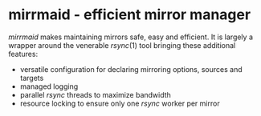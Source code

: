 <!--
SPDX-License-Identifier: GPL-3.0-or-later
Copyright 2020 John Florian <jflorian@doubledog.org>

This file is part of mirrmaid.
-->
# mirrmaid - efficient mirror manager

_mirrmaid_ makes maintaining mirrors safe, easy and efficient.  It is largely
a wrapper around the venerable _rsync_(1) tool bringing these additional
features:

 * versatile configuration for declaring mirroring options, sources and targets
 * managed logging
 * parallel _rsync_ threads to maximize bandwidth
 * resource locking to ensure only one _rsync_ worker per mirror
